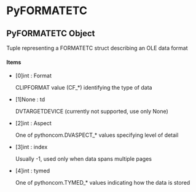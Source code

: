 # PyFORMATETC

## PyFORMATETC Object



Tuple representing a FORMATETC struct describing an OLE data format

#### Items


  - \[0\]int : Format

    CLIPFORMAT value \(CF\_\*\) identifying the type of data

  - \[1\]None : td

    DVTARGETDEVICE \(currently not supported, use only None\)

  - \[2\]int : Aspect

    One of pythoncom\.DVASPECT\_\* values specifying level of detail

  - \[3\]int : index

    Usually -1, used only when data spans multiple pages

  - \[4\]int : tymed

    One of pythoncom\.TYMED\_\* values indicating how the data is stored